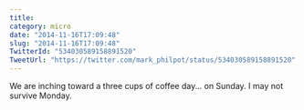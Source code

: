 ```yaml
---
title: 
category: micro
date: "2014-11-16T17:09:48"
slug: "2014-11-16T17:09:48"
TwitterId: "534030589158891520"
TweetUrl: "https://twitter.com/mark_philpot/status/534030589158891520"
---
```


We are inching toward a three cups of coffee day... on Sunday. I may not survive
Monday.
